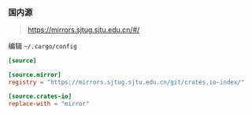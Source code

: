 ### 国内源

> https://mirrors.sjtug.sjtu.edu.cn/#/

编辑 `~/.cargo/config`

```toml
[source]

[source.mirror]
registry = "https://mirrors.sjtug.sjtu.edu.cn/git/crates.io-index/"

[source.crates-io]
replace-with = "mirror"
```

